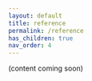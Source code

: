 ```yaml
---
layout: default
title: reference
permalink: /reference
has_children: true
nav_order: 4
---
```


(content coming soon)
